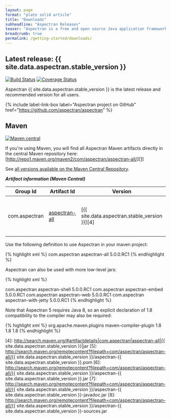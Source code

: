 ```yaml
---
layout: page
format: "plate solid article"
title: "Downloads"
subheadline: "Aspectran Releases"
teaser: "Aspectran is a free and open source Java application framework."
breadcrumb: true
permalink: /getting-started/downloads/
---
```


## Latest release: {{ site.data.aspectran.stable_version }}

[![Build Status](https://travis-ci.org/aspectran/aspectran.svg)](https://travis-ci.org/aspectran/aspectran)
[![Coverage Status](https://coveralls.io/repos/aspectran/aspectran/badge.svg?branch=master&service=github)](https://coveralls.io/github/aspectran/aspectran?branch=master)

Aspectran {{ site.data.aspectran.stable_version }} is the latest release and recommended version for all users.

{% include label-link-box label="Aspectran project on GitHub" href="https://github.com/aspectran/aspectran" %}

## Maven

[![Maven central](https://maven-badges.herokuapp.com/maven-central/com.aspectran/aspectran-all/badge.svg)](https://maven-badges.herokuapp.com/maven-central/com.aspectran/aspectran-all)

If you're using Maven, you will find all Aspectran Maven artifacts directly in the central Maven repository here:  
[http://repo1.maven.org/maven2/com/aspectran/aspectran-all/][1]

See [all versions available on the Maven Central Repository][2].

***Artifact information (Maven Central)***

| Group Id      | Artifact Id        | Version    | Download                                                   |
|---------------|--------------------|------------|------------------------------------------------------------|
| com.aspectran | [aspectran-all][3] | [{{ site.data.aspectran.stable_version }}][4] | [pom][5], [jar][6], [javadoc (jar)][7], [sources (jar)][8] |

Use the following definition to use Aspectran in your maven project:

{% highlight xml %}
<dependency>
  <groupId>com.aspectran</groupId>
  <artifactId>aspectran-all</artifactId>
  <version>5.0.0.RC1</version>
</dependency>
{% endhighlight %}

Aspectran can also be used with more low-level jars:

{% highlight xml %}
<!-- You can use this to build a command line application. -->
<dependency>
  <groupId>com.aspectran</groupId>
  <artifactId>aspectran-shell</artifactId>
  <version>5.0.0.RC1</version>
</dependency>
<!-- You can use this as a library for building other applications. -->
<dependency>
  <groupId>com.aspectran</groupId>
  <artifactId>aspectran-embed</artifactId>
  <version>5.0.0.RC1</version>
</dependency>
<!-- You can use it to build a web application. -->
<dependency>
  <groupId>com.aspectran</groupId>
  <artifactId>aspectran-web</artifactId>
  <version>5.0.0.RC1</version>
</dependency>
<!-- You can use it to build a web application with built-in Jetty 9. -->
<dependency>
  <groupId>com.aspectran</groupId>
  <artifactId>aspectran-with-jetty</artifactId>
  <version>5.0.0.RC1</version>
</dependency>
{% endhighlight %}

Note that Aspectran 5 requires Java 8, so an explicit declaration of 1.8 compatibility to the compiler may also be required:

{% highlight xml %}
<build>
  <plugins>
    <plugin>
      <groupId>org.apache.maven.plugins</groupId>
      <artifactId>maven-compiler-plugin</artifactId>
      <configuration>
        <compilerVersion>1.8</compilerVersion>
        <source>1.8</source>
        <target>1.8</target>
      </configuration>
    </plugin>
  </plugins>
</build>
{% endhighlight %}


[1]: http://repo1.maven.org/maven2/com/aspectran/aspectran-all/
[2]: http://search.maven.org/#search%7Cga%7C1%7Cg%3A%22com.aspectran%22
[3]: http://search.maven.org/#search|ga|1|a%3A%22aspectran-all%22
[4]: http://search.maven.org/#artifactdetails|com.aspectran|aspectran-all|{{ site.data.aspectran.stable_version }}|jar
[5]: http://search.maven.org/remotecontent?filepath=com/aspectran/aspectran-all/{{ site.data.aspectran.stable_version }}/aspectran-{{ site.data.aspectran.stable_version }}.pom
[6]: http://search.maven.org/remotecontent?filepath=com/aspectran/aspectran-all/{{ site.data.aspectran.stable_version }}/aspectran-{{ site.data.aspectran.stable_version }}.jar
[7]: http://search.maven.org/remotecontent?filepath=com/aspectran/aspectran-all/{{ site.data.aspectran.stable_version }}/aspectran-{{ site.data.aspectran.stable_version }}-javadoc.jar
[8]: http://search.maven.org/remotecontent?filepath=com/aspectran/aspectran-all/{{ site.data.aspectran.stable_version }}/aspectran-{{ site.data.aspectran.stable_version }}-sources.jar
